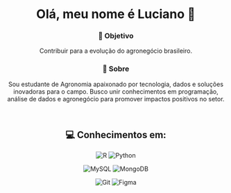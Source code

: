 <div align="center">

# Olá, meu nome é Luciano 🤙

### 🎯 Objetivo  
Contribuir para a evolução do agronegócio brasileiro.

### 📌 Sobre  
Sou estudante de Agronomia apaixonado por tecnologia, dados e soluções inovadoras para o campo. Busco unir conhecimentos em programação, análise de dados e agronegócio para promover impactos positivos no setor.

</div>

<br>

<div align="center">

## 💻 Conhecimentos em:

</div>

<div align="center">

![R](https://img.shields.io/badge/R-276DC3?style=for-the-badge&logo=r&logoColor=white)
![Python](https://img.shields.io/badge/Python-3670A0?style=for-the-badge&logo=python&logoColor=ffdd54)

![MySQL](https://img.shields.io/badge/MySQL-00000F?style=for-the-badge&logo=mysql&logoColor=white)
![MongoDB](https://img.shields.io/badge/MongoDB-4ea94b?style=for-the-badge&logo=mongodb&logoColor=white)

![Git](https://img.shields.io/badge/Git-E44C30?style=for-the-badge&logo=git&logoColor=white)
![Figma](https://img.shields.io/badge/Figma-696969?style=for-the-badge&logo=figma&logoColor=white)

</div>
